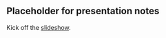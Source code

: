 ## Placeholder for presentation notes

[slides]: slides/slides.html#slide4

Kick off the [slideshow][slides].
